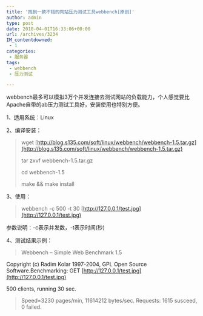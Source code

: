 ```yaml
---
title: '找到一款不错的网站压力测试工具webbench[原创]'
author: admin
type: post
date: 2010-04-01T16:33:06+00:00
url: /archives/3234
IM_contentdowned:
 - 1
categories:
 - 服务器
tags:
 - webbench
 - 压力测试

---
```

webbench最多可以模拟3万个并发连接去测试网站的负载能力，个人感觉要比Apache自带的ab压力测试工具好，安装使用也特别方便。

1、适用系统：Linux

2、编译安装：

> wget [http://blog.s135.com/soft/linux/webbench/webbench-1.5.tar.gz](http://blog.s135.com/soft/linux/webbench/webbench-1.5.tar.gz)
>
> tar zxvf webbench-1.5.tar.gz
>
> cd webbench-1.5
>
> make && make install


3、使用：

> webbench -c 500 -t 30 [http://127.0.0.1/test.jpg](http://127.0.0.1/test.jpg)

参数说明：-c表示并发数，-t表示时间(秒)

4、测试结果示例：

>

>

> Webbench – Simple Web Benchmark 1.5

Copyright (c) Radim Kolar 1997-2004, GPL Open Source Software.Benchmarking: GET [http://127.0.0.1/test.jpg](http://127.0.0.1/test.jpg)

500 clients, running 30 sec.

>

>

>
> Speed=3230 pages/min, 11614212 bytes/sec.
> Requests: 1615 susceed, 0 failed.